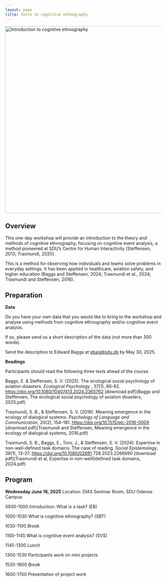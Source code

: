 ```yaml
---
layout: page
title: Intro to cognitive ethnography
---
```


<div class="text-center">
  <img src="{{ 'assets/img/cognitive_ethnography_poster.png' | relative_url }}" alt="Introduction to cognitive ethnography" width="600"/>
</div>

## Overview

This one-day workshop will provide an introduction to the theory and methods of cognitive ethnography, focusing on cognitive event analysis, a method pioneered at SDU’s Centre for Human Interactivity (Steffensen, 2013; Trasmundi, 2020).

This is a method for observing how individuals and teams solve problems in everyday settings. It has been applied in healthcare, aviation safety, and higher education (Baggs and Steffensen, 2024; Trasmundi et al., 2024; Trasmundi and Steffensen, 2016). 

## Preparation

**Data**

Do you have your own data that you would like to bring to the workshop and analyse using methods from cognitive ethnography and/or cognitive event analysis.

If so, please send us a short description of the data (not more than 300 words).

Send the description to Edward Baggs at ebag@sdu.dk by May 30, 2025.

**Readings**

Participants should read the following three texts ahead of the course.

Baggs, E. & Steffensen, S. V. (2025). The ecological social psychology of aviation disasters. _Ecological Psychology_
, 37(1), 66-82. https://doi.org/10.1080/10407413.2024.2365762
[download pdf](Baggs and Steffensen, The ecological social psychology of aviation disasters, 2025.pdf)

Trasmundi, S. B., & Steffensen, S. V. (2016). Meaning emergence in the ecology of dialogical
systems. _Psychology of Language and Communication_, 20(2), 154–181. https://doi.org/10.1515/plc-2016-0009
[download pdf](Trasmundi and Steffensen, Meaning emergence in the ecology of dialogical systems, 2016.pdf)

Trasmundi, S. B., Baggs, E., Toro, J., & Steffensen, S. V. (2024). Expertise in non-well-defined task
domains: The case of reading. _Social Epistemology_, 38(1), 13–27. https://doi.org/10.1080/02691
728.2023.2266690
[download pdf](Trasmundi et al, Expertise in non-well0defined task domains, 2024.pdf)

## Program

**Wednesday June 18, 2025**
Location: DIAS Seminar Room, SDU Odense Campus

0930-1000 Introduction: What is a task? (EB)

1000-1030 What is cognitive ethnography? (SBT)

1030-1100 _Break_

1100-1145 What is cognitive event analysis? (SVS)

1145-1300 _Lunch_

1300-1530 Participants work on mini projects

1530-1600 _Break_

1600-1700 Presentation of project work

